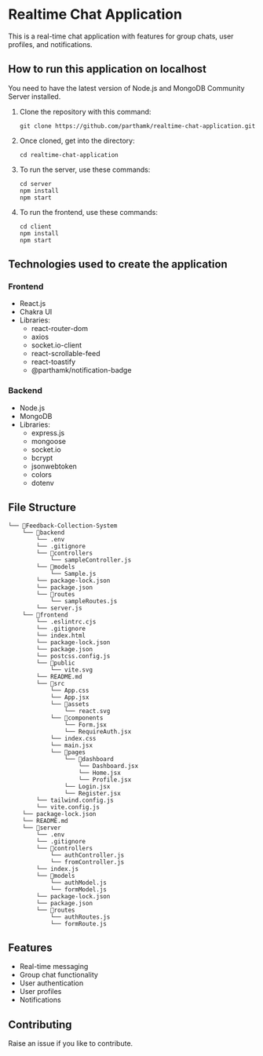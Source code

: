 # Realtime Chat Application

This is a real-time chat application with features for group chats, user profiles, and notifications.

## How to run this application on localhost

You need to have the latest version of Node.js and MongoDB Community Server installed.

1. Clone the repository with this command:
   ```
   git clone https://github.com/parthamk/realtime-chat-application.git
   ```

2. Once cloned, get into the directory:
   ```
   cd realtime-chat-application
   ```

3. To run the server, use these commands:
   ```
   cd server
   npm install
   npm start
   ```

4. To run the frontend, use these commands:
   ```
   cd client
   npm install
   npm start
   ```

## Technologies used to create the application

### Frontend
- React.js
- Chakra UI
- Libraries:
  - react-router-dom
  - axios
  - socket.io-client
  - react-scrollable-feed
  - react-toastify
  - @parthamk/notification-badge

### Backend
- Node.js
- MongoDB
- Libraries:
  - express.js
  - mongoose
  - socket.io
  - bcrypt
  - jsonwebtoken
  - colors
  - dotenv

## File Structure

```
└── 📁Feedback-Collection-System
    └── 📁backend
        └── .env
        └── .gitignore
        └── 📁controllers
            └── sampleController.js
        └── 📁models
            └── Sample.js
        └── package-lock.json
        └── package.json
        └── 📁routes
            └── sampleRoutes.js
        └── server.js
    └── 📁frontend
        └── .eslintrc.cjs
        └── .gitignore
        └── index.html
        └── package-lock.json
        └── package.json
        └── postcss.config.js
        └── 📁public
            └── vite.svg
        └── README.md
        └── 📁src
            └── App.css
            └── App.jsx
            └── 📁assets
                └── react.svg
            └── 📁components
                └── Form.jsx
                └── RequireAuth.jsx
            └── index.css
            └── main.jsx
            └── 📁pages
                └── 📁dashboard
                    └── Dashboard.jsx
                    └── Home.jsx
                    └── Profile.jsx
                └── Login.jsx
                └── Register.jsx
        └── tailwind.config.js
        └── vite.config.js
    └── package-lock.json
    └── README.md
    └── 📁server
        └── .env
        └── .gitignore
        └── 📁controllers
            └── authController.js
            └── fromController.js
        └── index.js
        └── 📁models
            └── authModel.js
            └── formModel.js
        └── package-lock.json
        └── package.json
        └── 📁routes
            └── authRoutes.js
            └── formRoute.js
```

## Features

- Real-time messaging
- Group chat functionality
- User authentication
- User profiles
- Notifications

## Contributing

Raise an issue if you like to contribute.